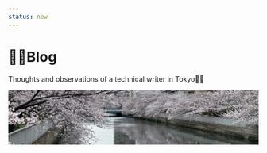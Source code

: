 ```yaml
---
status: new
---
```


# ✍🏻Blog

Thoughts and observations of a technical writer in Tokyo🗼🗾

![Blog banner - Cherry blossoms along a river](posts/assets/images/~blog-banner.jpg)
